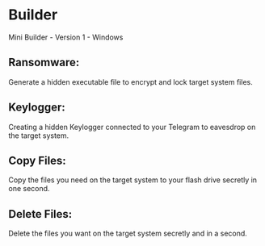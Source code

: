 # Builder
Mini Builder - Version 1 - Windows

## Ransomware:
Generate a hidden executable file to encrypt and lock target system files.
## Keylogger:
Creating a hidden Keylogger connected to your Telegram to eavesdrop on the target system.
## Copy Files:
Copy the files you need on the target system to your flash drive secretly in one second.
## Delete Files:
Delete the files you want on the target system secretly and in a second.
